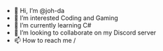 - 👋 Hi, I’m @joh-da
- 👀 I’m interested Coding and Gaming
- 🌱 I’m currently learning C#
- 💞️ I’m looking to collaborate on my Discord server
- 📫 How to reach me / 

<!---
joh-da/joh-da is a ✨ special ✨ repository because its `README.md` (this file) appears on your GitHub profile.
You can click the Preview link to take a look at your changes.
--->
